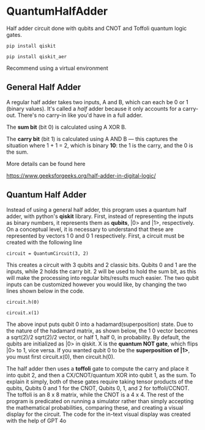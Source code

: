 # QuantumHalfAdder
Half adder circuit done with qubits and CNOT and Toffoli quantum logic gates. 

`pip install qiskit`

`pip install qiskit_aer`

Recommend using a virtual environment

## General Half Adder

A regular half adder takes two inputs, A and B, which can each be 0 or 1 (binary values). It's called a *half* adder because it only accounts for a carry-out. There's no carry-in like you'd have in a full adder.

The **sum bit** (bit 0) is calculated using A XOR B.

The **carry bit** (bit 1) is calculated using A AND B — this captures the situation where 1 + 1 = 2, which is binary **10**: the 1 is the carry, and the 0 is the sum.

More details can be found here

https://www.geeksforgeeks.org/half-adder-in-digital-logic/

## Quantum Half Adder
Instead of using a general half adder, this program uses a quantum half adder, with python's **qiskit** library. First, instead of representing the inputs as binary numbers, it represents them as **qubits**, |0> and |1>, respectively. On a conceptual level, it is necessary to understand that these are represented by vectors 1 0 and 0 1 respectively. First, a circuit must be created with the following line

`circuit = QuantumCircuit(3, 2)`

This creates a circuit with 3 qubits and 2 classic bits. Qubits 0 and 1 are the inputs, while 2 holds the carry bit. 2 will be used to hold the sum bit, as this will make the processing into regular bits/results much easier. The two qubit inputs can be customized however you would like, by changing the two lines shown below in the code.

`circuit.h(0)`

`circuit.x(1)`

The above input puts qubit 0 into a hadamard(superposition) state. Due to the nature of the hadamard matrix, as shown below, the 1 0 vector becomes a sqrt(2)/2 sqrt(2)/2 vector, or half 1, half 0, in probability. By default, the qubits are initialized as |0> in qiskit. X is the **quantum NOT gate**, which flips |0> to 1, vice versa. If you wanted qubit 0 to be the **superposition of |1>**, you must first circuit.x(0), then circuit.h(0).

The half adder then uses a **toffoli** gate to compute the carry and place it into qubit 2, and then a CX/CNOT/quantum XOR into qubit 1, as the sum. To explain it simply, both of these gates require taking tensor products of the qubits, Qubits 0 and 1 for the CNOT, Qubits 0, 1, and 2 for toffoli/CCNOT. The toffoli is an 8 x 8 matrix, while the CNOT is a 4 x 4. The rest of the program is predicated on running a simulator rather than simply accepting the mathematical probabilities, comparing these, and creating a visual display for the circuit. The code for the in-text visual display was created with the help of GPT 4o
